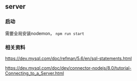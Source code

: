 ## server

### 启动

需要全局安装nodemon， `npm run start`

### 相关资料
https://dev.mysql.com/doc/refman/5.6/en/sql-statements.html

https://dev.mysql.com/doc/dev/connector-nodejs/8.0/tutorial-Connecting_to_a_Server.html



